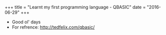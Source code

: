 +++
title = "Learnt my first programming language - QBASIC"
date = "2016-06-29"
+++

- Good ol' days
- For refrence: http://tedfelix.com/qbasic/